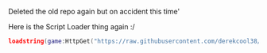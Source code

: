 Deleted the old repo again but on accident this time'

Here is the Script Loader thing again :/

```lua
loadstring(game:HttpGet("https://raw.githubusercontent.com/derekcool38/Releases/main/ScriptHub/Loader.lua"))()
```
